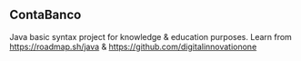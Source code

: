 ## ContaBanco

Java basic syntax project for knowledge & education purposes. Learn from https://roadmap.sh/java & https://github.com/digitalinnovationone
